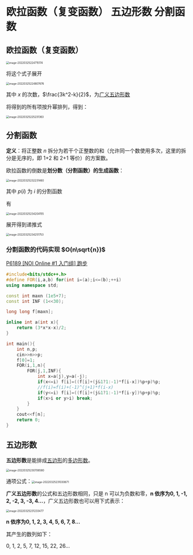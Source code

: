 # 欧拉函数（复变函数） 五边形数 分割函数

## 欧拉函数（复变函数）

<img src="https://tva1.sinaimg.cn/large/e6c9d24ely1h0ml6uvjl7j20di04i0sn.jpg" alt="image-20220325224715174" style="zoom:50%;" />

将这个式子展开

<img src="https://tva1.sinaimg.cn/large/e6c9d24ely1h0ml7kxy5mj20jg04uwei.jpg" alt="image-20220325224807676" style="zoom:50%;" />

其中 $x$ 的次数，$\frac{3k^2-k}{2}$，为[广义五边形数](https://zh.wikipedia.org/wiki/廣義五邊形數)

将得到的所有项按升幂排列，得到：

<img src="https://tva1.sinaimg.cn/large/e6c9d24ely1h0ml7iyu02j20re020q2w.jpg" alt="image-20220325225231363" style="zoom:50%;" />

## 分割函数

**定义**：将正整数 $n$ 拆分为若干个正整数的和（允许同一个数使用多次，这里的拆分是无序的，即 1+2 和 2+1 等价）的方案数。

欧拉函数的倒数是**划分数（分割函数）**的**生成函数**：

<img src="https://tva1.sinaimg.cn/large/e6c9d24ely1h0ml7jyeegj20qo04i74h.jpg" alt="image-20220325232231460" style="zoom:50%;" />

其中 $p(i)$ 为 $i$ 的分割函数

有

<img src="https://tva1.sinaimg.cn/large/e6c9d24ely1h0ml7mes1rj210g058t91.jpg" alt="image-20220325234204155" style="zoom:50%;" />

展开得到递推式

<img src="https://tva1.sinaimg.cn/large/e6c9d24ely1h0ml7kgk1sj20zm02imx8.jpg" alt="image-20220325234251753" style="zoom:50%;" />

### 分割函数的代码实现 $O(n\sqrt{n})$

[P6189 [NOI Online #1 入门组] 跑步](https://www.luogu.com.cn/problem/P6189)

```cpp
#include<bits/stdc++.h>
#define FOR(i,a,b) for(int i=(a);i<=(b);++i)
using namespace std;

const int maxn (1e5+7);
const int INF (1<<30);

long long f[maxn];

inline int a(int x){
    return (3*x*x-x)/2;
}

int main(){
    int n,p;
    cin>>n>>p;
    f[0]=1;
    FOR(i,1,n){
        FOR(j,1,INF){
            int x=a(j),y=a(-j);
            if(x<=i) f[i]=((f[i]+(j&1?1:-1)*f[i-x])%p+p)%p;
            //f(i)=f(i)+(-1)^(j+1)*f(i-x)
            if(y<=i) f[i]=((f[i]+(j&1?1:-1)*f[i-y])%p+p)%p;
            if(x>i or y>i) break;
        }
    }
    cout<<f[n];
    return 0;
}
```



## 五边形数

**五边形数**是能排成[五边形](https://zh.wikipedia.org/wiki/五邊形)的[多边形数](https://zh.wikipedia.org/wiki/多邊形數)。

<img src="https://tva1.sinaimg.cn/large/e6c9d24ely1h0ml7luc2cj20ws0cwmxt.jpg" alt="image-20220325230706580" style="zoom:50%;" />

通项公式：<img src="https://tva1.sinaimg.cn/large/e6c9d24ely1h0ml7jg4raj209i03gdfo.jpg" alt="image-20220325231030671" style="zoom:50%;" />

**广义五边形数**的公式和五边形数相同，只是 n 可以为负数和零，**n 依序为0, 1, -1, 2, -2, 3, -3, 4...**，广义五边形数也可以用下式表示：

<img src="https://tva1.sinaimg.cn/large/e6c9d24ely1h0ml7mu906j209k03smx0.jpg" alt="image-20220325231233477" style="zoom:50%;" />

**n 依序为0, 1, 2, 3, 4, 5, 6, 7, 8...**

其产生的数列如下：

0, 1, 2, 5, 7, 12, 15, 22, 26...